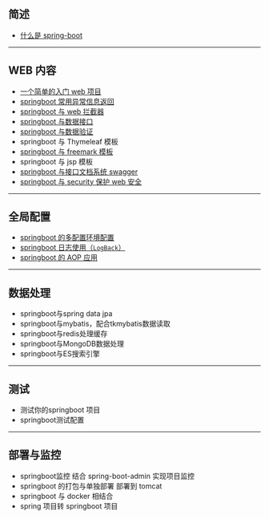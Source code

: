 

## 简述
- [什么是 spring-boot](./note/1.what-is-spring-boot.md)

---

## WEB 内容
- [一个简单的入门 web 项目](./note/web-a-simple-web-example.md)
- [springboot 常用异常信息返回](./note/web-usage-controller-advice.md)
- [springboot 与 web 拦截器](./note/web-interceptor.md)
- [springboot 与数据接口](./note/web-json-controller.md)
- [springboot 与数据验证](./note/web-validate.md)
- springboot 与 Thymeleaf 模板
- [springboot 与 freemark 模板](./note/web-freemarker.md)
- springboot 与 jsp 模板
- [springboot 与接口文档系统 swagger](./note/web-swagger2.md)
- [springboot 与 security 保护 web 安全](./note/web-security.md)

---

## 全局配置
- [springboot 的多配置环境配置](./note/globle-profiles.md)
- [springboot 日志使用（`LogBack`）](./note/globle-log-logback.md)
- [springboot 的 AOP 应用](./note/spring-boot-aop.md)

---

## 数据处理
- springboot与spring data jpa
- springboot与mybatis，配合tkmybatis数据读取
- springboot与redis处理缓存
- springboot与MongoDB数据处理
- springboot与ES搜索引擎

---

## 测试
- 测试你的springboot 项目
- springboot测试配置

---

## 部署与监控
- springboot监控 结合 spring-boot-admin 实现项目监控
- springboot 的打包与单独部署 部署到 tomcat
- springboot 与 docker 相结合
- spring 项目转 springboot 项目

